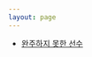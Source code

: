 ```yaml
---
layout: page
---
```


<ul>
    <li>
        <a href="../python/coding-test/programmers/hash/coding%20test%20practice/2020/05/15/Programmers-Coding-Test-Level1-49-1.html">
            완주하지 못한 선수
        </a>
    </li>
</ul>
